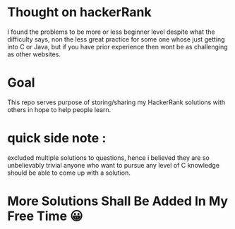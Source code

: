 # Thought on hackerRank
I found the problems to be more or less beginner level despite what the difficulty says, non the less great practice for some one whose just getting into C or Java, but if you have prior experience then wont be as challenging as other websites.
# Goal
This repo serves purpose of storing/sharing my HackerRank solutions with others in hope to help people learn.

# quick side note :

excluded multiple solutions to questions, hence i believed they are so unbelievably trivial anyone who want to pursue any level of C knowledge should be able to come up with a solution.
# More Solutions Shall Be Added In My Free Time 😀
